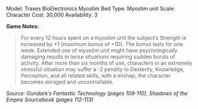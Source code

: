 Model: Traxes BioElectronics Myostim Bed
Type: Myostim unit
Scale: Character
Cost: 30,000
Availability: 3

**Game Notes:** 
> For every 12 hours spent on a myostim unit the subject’s Strength is increased by +1 (maximum bonus of +1D). The bonus lasts for one week. Extended use of myostim unit might have psychologically damaging results in tense situations requiring sudden bursts of activity. After more than six months of use, characters in an extremely stressful situation may suffer a -2 penalty to Dexterity, Knowledge, Perception, and all related skills, with a mishap, the character becomes enraged and uncontrollable.

*Source: Gundark’s Fantastic Technology (pages 109-110), Shadows of the Empire Sourcebook (pages 112-113)*